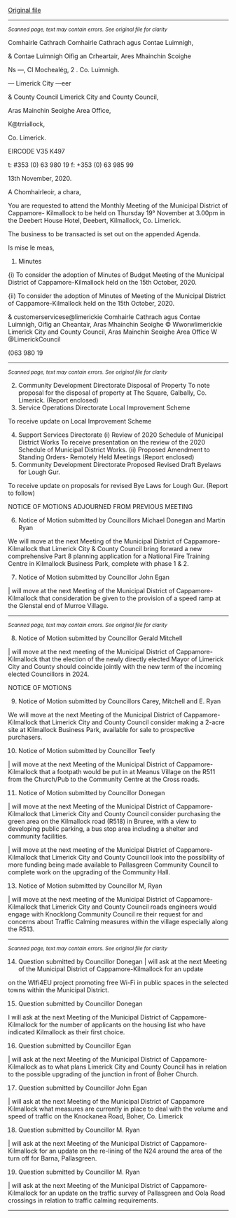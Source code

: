 [Original file](https://www.limerick.ie/sites/default/files/media/documents/2020-11/01-agenda-md-meeting-19-11-20.pdf)

---
*<small>Scanned page, text may contain errors. See original file for clarity</small>*  

Comhairle Cathrach Comhairle Cathrach agus Contae Luimnigh,

& Contae Luimnigh Oifig an Crheartair, Ares Mhainchin Scoighe

Ns —, Cl Mochealég,
2 . Co. Luimnigh.

— Limerick City —eer

& County Council Limerick City and County Council,

Aras Mainchin Seoighe Area Office,

K@trriallock,

Co. Limerick.

EIRCODE V35 K497

t: #353 (0) 63 980 19
f: +353 (0) 63 985 99

13th November, 2020.

A Chomhairleoir, a chara,

You are requested to attend the Monthly Meeting of the Municipal District of Cappamore-
Kilmallock to be held on Thursday 19° November at 3.00pm in the Deebert House Hotel,
Deebert, Kilmallock, Co. Limerick.

The business to be transacted is set out on the appended Agenda.

Is mise le meas,

1. Minutes

{i) To consider the adoption of Minutes of Budget Meeting of the Municipal District
of Cappamore-Kilmallock held on the 15th October, 2020.

{ii) To consider the adoption of Minutes of Meeting of the Municipal District of
Cappamore-Kilmallock held on the 15th October, 2020.

& customerservicese@limerickie
Comhairle Cathrach agus Contae Luimnigh, Oifig an Cheantair, Aras Mhainchin Seoighe © Wworwlimerickie
Limerick City and County Council, Aras Mainchin Seoighe Area Office W @LimerickCouncil

(063 980 19


---
*<small>Scanned page, text may contain errors. See original file for clarity</small>*  

2. Community Development Directorate
Disposal of Property
To note proposal for the disposal of property at The Square, Galbally, Co. Limerick.
(Report enclosed)
3. Service Operations Directorate
Local Improvement Scheme

To receive update on Local Improvement Scheme

4. Support Services Directorate
(i) Review of 2020 Schedule of Municipal District Works
To receive presentation on the review of the 2020 Schedule of Municipal District Works.
(ii) Proposed Amendment to Standing Orders- Remotely Held Meetings
(Report enclosed)
5. Community Development Directorate
Proposed Revised Draft Byelaws for Lough Gur.

To receive update on proposals for revised Bye Laws for Lough Gur. (Report to follow)

NOTICE OF MOTIONS ADJOURNED FROM PREVIOUS MEETING

6. Notice of Motion submitted by Councillors Michael Donegan and
Martin Ryan

We will move at the next Meeting of the Municipal District of Cappamore-Kilmallock that
Limerick City & County Council bring forward a new comprehensive Part 8 planning application
for a National Fire Training Centre in Kilmallock Business Park, complete with phase 1 & 2.

7. Notice of Motion submitted by Councillor John Egan

| will move at the next Meeting of the Municipal District of Cappamore-Kilmallock that
consideration be given to the provision of a speed ramp at the Glenstal end of Murroe Village.


---
*<small>Scanned page, text may contain errors. See original file for clarity</small>*  

8. Notice of Motion submitted by Councillor Gerald Mitchell

| will move at the next meeting of the Municipal District of Cappamore-Kilmallock that the
election of the newly directly elected Mayor of Limerick City and County should coincide jointly
with the new term of the incoming elected Councillors in 2024.

NOTICE OF MOTIONS

9. Notice of Motion submitted by Councillors Carey, Mitchell and E.
Ryan

We will move at the next Meeting of the Municipal District of Cappamore-Kilmallock that
Limerick City and County Council consider making a 2-acre site at Kilmallock Business Park,
available for sale to prospective purchasers.

10. Notice of Motion submitted by Councillor Teefy

| will move at the next Meeting of the Municipal District of Cappamore-Kilmallock that a
footpath would be put in at Meanus Village on the R511 from the Church/Pub to the
Community Centre at the Cross roads.

11. Notice of Motion submitted by Councillor Donegan

| will move at the next Meeting of the Municipal District of Cappamore-Kilmallock that Limerick
City and County Council consider purchasing the green area on the Kilmallock road (R518) in
Bruree, with a view to developing public parking, a bus stop area including a shelter and
community facilities.

| will move at the next meeting of the Municipal District of Cappamore-Kilmallock that Limerick
City and County Council look into the possibility of more funding being made available to
Pallasgreen Community Council to complete work on the upgrading of the Community Hall.

13. Notice of Motion submitted by Councillor M, Ryan

| will move at the next meeting of the Municipal District of Cappamore-Kilmallock that Limerick
City and County Council roads engineers would engage with Knocklong Community Council re
their request for and concerns about Traffic Calming measures within the village especially
along the R513.


---
*<small>Scanned page, text may contain errors. See original file for clarity</small>*  

14. Question submitted by Councillor Donegan
| will ask at the next Meeting of the Municipal District of Cappamore-Kilmallock for an update

on the WIfi4EU project promoting free Wi-Fi in public spaces in the selected towns within the
Municipal District.

15. Question submitted by Councillor Donegan

I will ask at the next Meeting of the Municipal District of Cappamore-Kilmallock for the number
of applicants on the housing list who have indicated Kilmallock as their first choice.

16. Question submitted by Councillor Egan

| will ask at the next Meeting of the Municipal District of Cappamore-Kilmallock as to what
plans Limerick City and County Council has in relation to the possible upgrading of the junction
in front of Boher Church.

17. Question submitted by Councillor John Egan

| will ask at the next Meeting of the Municipal District of Cappamore Kilmallock what measures
are currently in place to deal with the volume and speed of traffic on the Knockanea Road,
Boher, Co. Limerick

18. Question submitted by Councillor M. Ryan

| will ask at the next Meeting of the Municipal District of Cappamore-Kilmallock for an update on
the re-lining of the N24 around the area of the turn off for Barna, Pallasgreen.

19. Question submitted by Councillor M. Ryan

| will ask at the next Meeting of the Municipal District of Cappamore-Kilmallock for an update
on the traffic survey of Pallasgreen and Oola Road crossings in relation to traffic calming
requirements.


---
